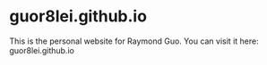 # guor8lei.github.io

This is the personal website for Raymond Guo. You can visit it here: guor8lei.github.io